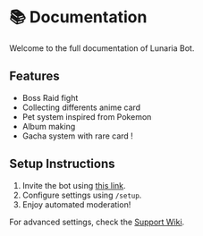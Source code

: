 # 📚 Documentation

Welcome to the full documentation of Lunaria Bot.

## Features

- Boss Raid fight
- Collecting differents anime card
- Pet system inspired from Pokemon
- Album making 
- Gacha system with rare card !

## Setup Instructions

1. Invite the bot using [this link](https://discord.com/oauth2/example).
2. Configure settings using `/setup`.
3. Enjoy automated moderation!

For advanced settings, check the [Support Wiki](https://support.lunariabot.dev).
